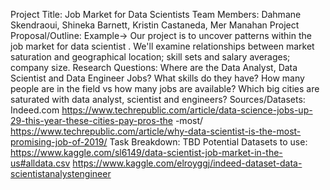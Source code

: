 Project Title: Job Market for Data Scientists
Team Members: Dahmane Skendraoui, Shineka Barnett, Kristin Castaneda, Mer Manahan
Project Proposal/Outline:
Example→ Our project is to uncover patterns within the job market for data scientist . We'll
examine relationships between market saturation and geographical location; skill sets and
salary averages; company size.
Research Questions:
Where are the Data Analyst, Data Scientist and Data Engineer Jobs? What skills do they have?
How many people are in the field vs how many jobs are available? Which big cities are
saturated with data analyst, scientist and engineers?
Sources/Datasets:
Indeed.com
https://www.techrepublic.com/article/data-science-jobs-up-29-this-year-these-cities-pay-pros-the
-most/
https://www.techrepublic.com/article/why-data-scientist-is-the-most-promising-job-of-2019/
Task Breakdown:
TBD
Potential Datasets to use:
https://www.kaggle.com/sl6149/data-scientist-job-market-in-the-us#alldata.csv
https://www.kaggle.com/elroyggj/indeed-dataset-data-scientistanalystengineer
